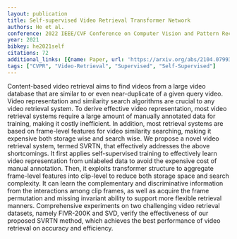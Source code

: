 ```yaml
---
layout: publication
title: Self-supervised Video Retrieval Transformer Network
authors: He et al.
conference: 2022 IEEE/CVF Conference on Computer Vision and Pattern Recognition (CVPR)
year: 2021
bibkey: he2021self
citations: 72
additional_links: [{name: Paper, url: 'https://arxiv.org/abs/2104.07993'}]
tags: ["CVPR", "Video-Retrieval", "Supervised", "Self-Supervised"]
---
```

Content-based video retrieval aims to find videos from a large video database
that are similar to or even near-duplicate of a given query video. Video
representation and similarity search algorithms are crucial to any video
retrieval system. To derive effective video representation, most video
retrieval systems require a large amount of manually annotated data for
training, making it costly inefficient. In addition, most retrieval systems are
based on frame-level features for video similarity searching, making it
expensive both storage wise and search wise. We propose a novel video retrieval
system, termed SVRTN, that effectively addresses the above shortcomings. It
first applies self-supervised training to effectively learn video
representation from unlabeled data to avoid the expensive cost of manual
annotation. Then, it exploits transformer structure to aggregate frame-level
features into clip-level to reduce both storage space and search complexity. It
can learn the complementary and discriminative information from the
interactions among clip frames, as well as acquire the frame permutation and
missing invariant ability to support more flexible retrieval manners.
Comprehensive experiments on two challenging video retrieval datasets, namely
FIVR-200K and SVD, verify the effectiveness of our proposed SVRTN method, which
achieves the best performance of video retrieval on accuracy and efficiency.